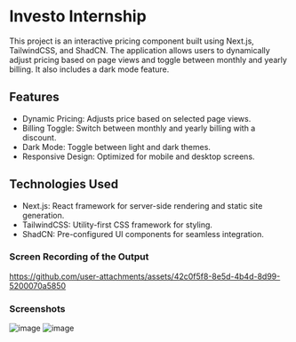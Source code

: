 
# Investo Internship
This project is an interactive pricing component built using Next.js, TailwindCSS, and ShadCN. The application allows users to dynamically adjust pricing based on page views and toggle between monthly and yearly billing. It also includes a dark mode feature.
## Features
- Dynamic Pricing: Adjusts price based on selected page views.
- Billing Toggle: Switch between monthly and yearly billing with a discount.
- Dark Mode: Toggle between light and dark themes.
- Responsive Design: Optimized for mobile and desktop screens.
## Technologies Used
- Next.js: React framework for server-side rendering and static site generation.
- TailwindCSS: Utility-first CSS framework for styling.
- ShadCN: Pre-configured UI components for seamless integration.
### Screen Recording of the Output
https://github.com/user-attachments/assets/42c0f5f8-8e5d-4b4d-8d99-5200070a5850
### Screenshots
![image](https://github.com/user-attachments/assets/51517a8c-68b9-45c5-9476-d834984f0bff)
![image](https://github.com/user-attachments/assets/285ece8a-a8a8-41b2-88a2-eb322b7826c2)




